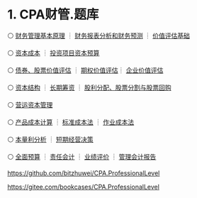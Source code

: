 # 1. CPA财管.题库

:white_circle: [财务管理基本原理](CPA财管.题库/C01财务管理基本原理.本章真题.md) ┊ [财务报表分析和财务预测](CPA财管.题库/C02财务报表分析和财务预测.本章真题.md) ┊ [价值评估基础](CPA财管.题库/C03价值评估基础.本章真题.md)

:white_circle: [资本成本](CPA财管.题库/C04资本成本.本章真题.md) ┊ [投资项目资本预算](CPA财管.题库/C05投资项目资本预算.本章真题.md)

:white_circle: [债券、股票价值评估](CPA财管.题库/C06债券、股票价值评估.本章真题.md) ┊ [期权价值评估](CPA财管.题库/C07期权价值评估.本章真题.md)┊ [企业价值评估](CPA财管.题库/C08企业价值评估.本章真题.md)

:white_circle: [资本结构](CPA财管.题库/C09资本结构.本章真题.md) ┊ [长期筹资](CPA财管.题库/C10长期筹资.本章真题.md) ┊ [股利分配、股票分割与股票回购](CPA财管.题库/C11股利分配、股票分割与股票回购.本章真题.md)

:white_circle: [营运资本管理](CPA财管.题库/C12营运资本管理.本章真题.md)

:white_circle: [产品成本计算](CPA财管.题库/C13产品成本计算.本章真题.md) ┊ [标准成本法](CPA财管.题库/C14标准成本法.本章真题.md) ┊ [作业成本法](CPA财管.题库/C15作业成本法.本章真题.md)

:white_circle: [本量利分析](CPA财管.题库/C16本量利分析.本章真题.md) ┊ [短期经营决策](CPA财管.题库/C17短期经营决策.本章真题.md)

:white_circle: [全面预算](CPA财管.题库/C18全面预算.本章真题.md) ┊ [责任会计](CPA财管.题库/C19责任会计.本章真题.md) ┊ [业绩评价](CPA财管.题库/C20业绩评价.本章真题.md) ┊ [管理会计报告](CPA财管.题库/C21管理会计报告.本章真题.md)

<https://github.com/bitzhuwei/CPA.ProfessionalLevel>

<https://gitee.com/bookcases/CPA.ProfessionalLevel>
